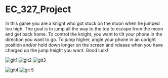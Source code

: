# EC_327_Project

In this game you are a knight who got stuck on the moon when he jumped too high. The goal is to jump all the way to the top to escape from the moon and get back home. To control the knight, you want to tilt your phone in the direction you want to go. To jump higher,
angle your phone in an upright position and/or hold down longer on the screen and release when you have charged up the jump height you want. Good luck!


![git1](https://github.com/rps9/EC_327_Project/assets/147011183/f61236b2-e6ca-40a3-9615-30ccfdfdaa0d) ![git2](https://github.com/rps9/EC_327_Project/assets/147011183/367d0ac1-f9ac-4e63-8098-07f65c06cc7e) ![git3](https://github.com/rps9/EC_327_Project/assets/147011183/9f937451-6c2e-465e-b64b-ad9a28aba297)


![git4](https://github.com/rps9/EC_327_Project/assets/147011183/c4213c55-85c6-4267-997b-3785e01dec2c) ![git 5](https://github.com/rps9/EC_327_Project/assets/147011183/21566e01-c5d5-4046-8d6b-d557f7fc46d4)
